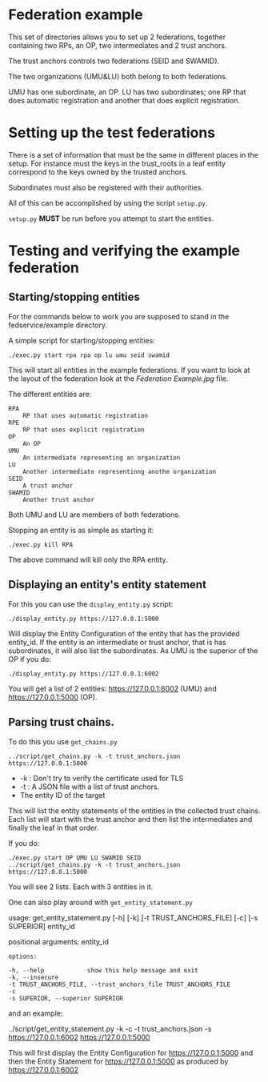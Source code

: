 # Federation example

This set of directories allows you to set up 2 federations, together
containing two RPs, an OP, two intermediates and 2 trust anchors.

The trust anchors controls two federations (SEID and SWAMID).

The two organizations (UMU&LU) both belong to both federations.

UMU has one subordinate, an OP.
LU has two subordinates; one RP that does automatic registration and another
that does explicit registration.

# Setting up the test federations

There is a set of information that must be the same in different places in
the setup. For instance must the keys in the trust_roots in a leaf entity
correspond to the keys owned by the trusted anchors.

Subordinates must also be registered with their authorities.

All of this can be accomplished by using the script `setup.py`. 

`setup.py` **MUST** be run before you attempt to start the entities. 

# Testing and verifying the example federation

## Starting/stopping entities

For the commands below to work you are supposed to
stand in the fedservice/example directory.

A simple script for starting/stopping entities:

    ./exec.py start rpa rpa op lu umu seid swamid

This will start all entities in the example federations.
If you want to look at the layout of the federation look at the 
_Federation Example.jpg_ file.

The different entities are:

    RPA
        RP that uses automatic registration
    RPE
        RP that uses explicit registration
    OP
        An OP
    UMU
        An intermediate representing an organization
    LU
        Another intermediate representinng anothe organization
    SEID
        A trust anchor
    SWAMID
        Another trust anchor

Both UMU and LU are members of both federations.

Stopping an entity is as simple as starting it:

    ./exec.py kill RPA

The above command will kill only the RPA entity.

## Displaying an entity's entity statement

For this you can use the `display_entity.py` script:

    ./display_entity.py https://127.0.0.1:5000

Will display the Entity Configuration of the entity that has the provided entity_id.
If the entity is an intermediate or trust anchor, that is has subordinates,
it will also list the subordinates. 
As UMU is the superior of the OP if you do:

    ./display_entity.py https://127.0.0.1:6002

You will get a list of 2 entities: https://127.0.0.1:6002 (UMU)
and https://127.0.0.1:5000 (OP).

## Parsing trust chains.

To do this you use `get_chains.py`

    ../script/get_chains.py -k -t trust_anchors.json https://127.0.0.1:5000

* -k : Don't try to verify the certificate used for TLS
* -t : A JSON file with a list of trust anchors.
* The entity ID of the target

This will list the entity statements of the entities in the collected trust 
chains. Each list will start with the trust anchor and then list the
intermediates and finally the leaf in that order.

If you do:

    ./exec.py start OP UMU LU SWAMID SEID
    ../script/get_chains.py -k -t trust_anchors.json https://127.0.0.1:5000

You will see 2 lists. Each with 3 entities in it.

One can also play around with `get_entity_statement.py`

usage: get_entity_statement.py [-h] [-k] [-t TRUST_ANCHORS_FILE] [-c] [-s SUPERIOR] entity_id

positional arguments:
    entity_id

    options:

    -h, --help            show this help message and exit
    -k, --insecure 
    -t TRUST_ANCHORS_FILE, --trust_anchors_file TRUST_ANCHORS_FILE
    -c
    -s SUPERIOR, --superior SUPERIOR

and an example:

../script/get_entity_statement.py -k -c -t trust_anchors.json -s https://127.0.0.1:6002 https://127.0.0.1:5000

This will first display the Entity Configuration for https://127.0.0.1:5000
and then the Entity Statement for https://127.0.0.1:5000 as produced by
https://127.0.0.1:6002